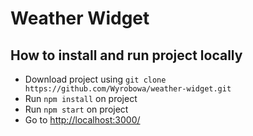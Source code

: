 # Weather Widget

**How to install and run project locally**
-- 
- Download project using `git clone https://github.com/Wyrobowa/weather-widget.git`
- Run `npm install` on project
- Run `npm start` on project
- Go to <http://localhost:3000/>
